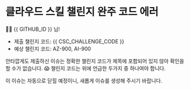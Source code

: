 # 클라우드 스킬 챌린지 완주 코드 에러

👋🏼 {{ GITHUB_ID }} 님!

* 제출 챌린지 코드: {{ CSC_CHALLENGE_CODE }}
* 예상 챌린지 코드: AZ-900, AI-900


안타깝게도 제출하신 이슈는 정확한 챌린지 코드가 제목에 포함되어 있지 않아 확인을 할 수가 없습니다. 😱 챌린지 코드는 위에 언급한 두가지 중 하나여야 합니다.

이 이슈는 자동으로 닫힐 예정이니, 새롭게 이슈를 생성해 주시기 바랍니다.